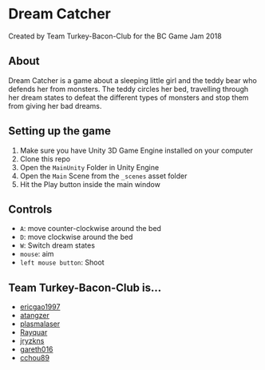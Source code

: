 # Dream Catcher
Created by Team Turkey-Bacon-Club for the BC Game Jam 2018

## About
Dream Catcher is a game about a sleeping little girl and the teddy bear who defends her from monsters. The teddy circles her bed, travelling through her dream states to defeat the different types of monsters and stop them from giving her bad dreams.

## Setting up the game
1. Make sure you have Unity 3D Game Engine installed on your computer
2. Clone this repo
3. Open the `MainUnity` Folder in Unity Engine
4. Open the `Main` Scene from the `_scenes` asset folder
5. Hit the Play button inside the main window

## Controls
* `A`: move counter-clockwise around the bed  
* `D`: move clockwise around the bed  
* `W`: Switch dream states 
* `mouse`: aim
* `left mouse button`: Shoot

## Team Turkey-Bacon-Club is...
* [ericgao1997](https://github.com/ericgao1997)
* [atangzer](https://github.com/atangzer)
* [plasmalaser](https://github.com/plasmalaser)
* [Rayquar](https://github.com/Rayquar)
* [jryzkns](https://github.com/jryzkns)
* [gareth016](https://github.com/gareth016)
* [cchou89](https://github.com/cchou89)
